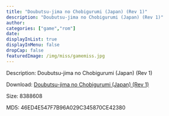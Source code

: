 ```yaml
---
title: "Doubutsu-jima no Chobigurumi (Japan) (Rev 1)"
description: "Doubutsu-jima no Chobigurumi (Japan) (Rev 1)"
author: 
categories: ["game","rom"]
date: 
displayInList: true
displayInMenu: false
dropCap: false
featuredImage: /img/miss/gamemiss.jpg
---
```


Description: Doubutsu-jima no Chobigurumi (Japan) (Rev 1)

Download: <a style="text-decoration:underline;" href="https://mega.nz/#!7PZA3KaL!mSEYHsHyGzRoeJiAQNdD381OgxU01pXsPTLTXvewPyg" target = "_blank" rel = "nofollow" > Doubutsu-jima no Chobigurumi (Japan) (Rev 1)</a>

Size: 8388608

MD5: 46ED4E547F7B96A029C345870CE42380

